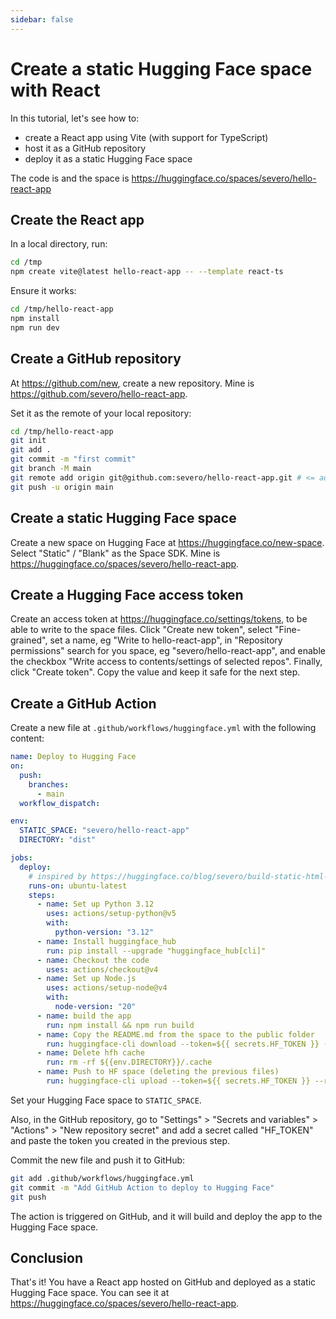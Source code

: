```yaml
---
sidebar: false
---
```


# Create a static Hugging Face space with React

In this tutorial, let's see how to:
- create a React app using Vite (with support for TypeScript)
- host it as a GitHub repository
- deploy it as a static Hugging Face space

The code is  and the space is https://huggingface.co/spaces/severo/hello-react-app

## Create the React app

In a local directory, run:

```bash
cd /tmp
npm create vite@latest hello-react-app -- --template react-ts
```

Ensure it works:

```bash
cd /tmp/hello-react-app
npm install
npm run dev
```

## Create a GitHub repository

At https://github.com/new, create a new repository. Mine is https://github.com/severo/hello-react-app.

Set it as the remote of your local repository:

```bash
cd /tmp/hello-react-app
git init
git add .
git commit -m "first commit"
git branch -M main
git remote add origin git@github.com:severo/hello-react-app.git # <= adapt
git push -u origin main
```

## Create a static Hugging Face space

Create a new space on Hugging Face at https://huggingface.co/new-space. Select "Static" / "Blank" as the Space SDK. Mine is https://huggingface.co/spaces/severo/hello-react-app.

## Create a Hugging Face access token

Create an access token at https://huggingface.co/settings/tokens, to be able to write to the space files. Click "Create new token", select "Fine-grained", set a name, eg "Write to hello-react-app", in "Repository permissions" search for you space, eg "severo/hello-react-app", and enable the checkbox "Write access to contents/settings of selected repos". Finally, click "Create token". Copy the value and keep it safe for the next step.

## Create a GitHub Action

Create a new file at `.github/workflows/huggingface.yml` with the following content:

```yaml
name: Deploy to Hugging Face
on:
  push:
    branches:
      - main
  workflow_dispatch:

env:
  STATIC_SPACE: "severo/hello-react-app"
  DIRECTORY: "dist"

jobs:
  deploy:
    # inspired by https://huggingface.co/blog/severo/build-static-html-spaces
    runs-on: ubuntu-latest
    steps:
      - name: Set up Python 3.12
        uses: actions/setup-python@v5
        with:
          python-version: "3.12"
      - name: Install huggingface_hub
        run: pip install --upgrade "huggingface_hub[cli]"
      - name: Checkout the code
        uses: actions/checkout@v4
      - name: Set up Node.js
        uses: actions/setup-node@v4
        with:
          node-version: "20"
      - name: build the app
        run: npm install && npm run build
      - name: Copy the README.md from the space to the public folder
        run: huggingface-cli download --token=${{ secrets.HF_TOKEN }} --repo-type=space --local-dir=${{env.DIRECTORY}} ${{env.STATIC_SPACE}} README.md
      - name: Delete hfh cache
        run: rm -rf ${{env.DIRECTORY}}/.cache
      - name: Push to HF space (deleting the previous files)
        run: huggingface-cli upload --token=${{ secrets.HF_TOKEN }} --repo-type=space ${{env.STATIC_SPACE}} ${{env.DIRECTORY}} . --delete "*"
```

Set your Hugging Face space to `STATIC_SPACE`.

Also, in the GitHub repository, go to "Settings" > "Secrets and variables" > "Actions" > "New repository secret" and add a secret called "HF_TOKEN" and paste the token you created in the previous step.

Commit the new file and push it to GitHub:

```bash
git add .github/workflows/huggingface.yml
git commit -m "Add GitHub Action to deploy to Hugging Face"
git push
```

The action is triggered on GitHub, and it will build and deploy the app to the Hugging Face space.

## Conclusion

That's it! You have a React app hosted on GitHub and deployed as a static Hugging Face space. You can see it at https://huggingface.co/spaces/severo/hello-react-app.